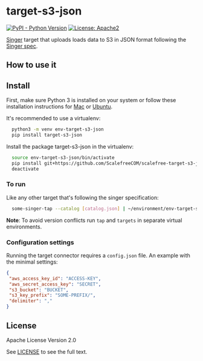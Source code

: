 # target-s3-json

[![PyPI - Python Version](https://img.shields.io/pypi/pyversions/pipelinewise-target-s3-csv.svg)](https://pypi.org/project/pipelinewise-target-s3-csv/)
[![License: Apache2](https://img.shields.io/badge/License-Apache2-yellow.svg)](https://opensource.org/licenses/Apache-2.0)

[Singer](https://www.singer.io/) target that uploads loads data to S3 in JSON format
following the [Singer spec](https://github.com/singer-io/getting-started/blob/master/docs/SPEC.md).

## How to use it

## Install

First, make sure Python 3 is installed on your system or follow these
installation instructions for [Mac](http://docs.python-guide.org/en/latest/starting/install3/osx/) or
[Ubuntu](https://www.digitalocean.com/community/tutorials/how-to-install-python-3-and-set-up-a-local-programming-environment-on-ubuntu-16-04).

It's recommended to use a virtualenv:

```bash
  python3 -m venv env-target-s3-json
  pip install target-s3-json
```

Install the package target-s3-json in the virtualenv:

```bash
  source env-target-s3-json/bin/activate
  pip install git+https://github.com/ScalefreeCOM/scalefree-target-s3-json
  deactivate
```

### To run

Like any other target that's following the singer specification:

```bash
  some-singer-tap --catalog [catalog.json] | ~/environment/env-target-s3-json/bin/python3 env-target-s3-json/lib/python3.7/site-packages/target_s3_json/__init__.py --config [config.json]
```

**Note**: To avoid version conflicts run `tap` and `targets` in separate virtual environments.

### Configuration settings

Running the target connector requires a `config.json` file. An example with the minimal settings:

   ```json
   {
	"aws_access_key_id": "ACCESS-KEY",
	"aws_secret_access_key": "SECRET",
	"s3_bucket": "BUCKET",
	"s3_key_prefix": "SOME-PREFIX/",
	"delimiter": ","
   }
   ```

## License

Apache License Version 2.0

See [LICENSE](LICENSE) to see the full text.
